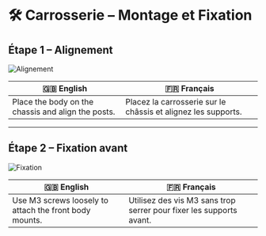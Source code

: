 # 🛠️ Carrosserie – Montage et Fixation

## Étape 1 – Alignement

![Alignement](./images/etape1.jpg)

| 🇬🇧 English | 🇫🇷 Français |
|------------|-------------|
| Place the body on the chassis and align the posts. | Placez la carrosserie sur le châssis et alignez les supports. |

---

## Étape 2 – Fixation avant

![Fixation](./images/etape2.jpg)

| 🇬🇧 English | 🇫🇷 Français |
|------------|-------------|
| Use M3 screws loosely to attach the front body mounts. | Utilisez des vis M3 sans trop serrer pour fixer les supports avant. |
